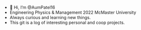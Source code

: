 - 👋 Hi, I’m @AumPatel16
- Engineering Physics & Management 2022 McMaster University
- Always curious and learning new things.
- This git is a log of interesting personal and coop projects.

<!---
AumPatel16/AumPatel16 is a ✨ special ✨ repository because its `README.md` (this file) appears on your GitHub profile.
You can click the Preview link to take a look at your changes.
--->
